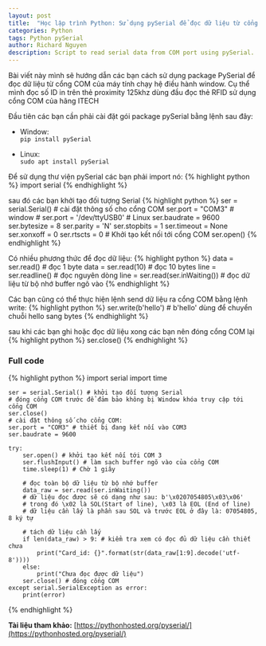 ```yaml
---
layout: post
title:  "Học lập trình Python: Sử dụng pySerial để đọc dữ liệu từ cổng COM máy tính"
categories: Python
tags: Python pySerial
author: Richard Nguyen
description: Script to read serial data from COM port using pySerial.
---
```


Bài viết này mình sẽ hướng dẫn các bạn cách sử dụng package PySerial để đọc dữ liệu từ cổng COM của máy tính chạy hệ điều hành window. Cụ thể mình đọc số ID in trên thẻ proximity 125khz dùng đầu đọc thẻ RFID sử dụng cổng COM của hãng ITECH

Đầu tiên các bạn cần phải cài đặt gói package pySerial bằng lệnh sau đây:
* Window:  
`pip install pySerial`

* Linux:  
`sudo apt install pySerial` 

Để sử dụng thư viện pySerial các bạn phải import nó:
{% highlight python %}
    import serial
{% endhighlight %}

sau đó các bạn khởi tạo đối tượng Serial
{% highlight python %}
    ser = serial.Serial()
    # cài đặt thông số cho cổng COM
    ser.port = "COM3" # window
    # ser.port = '/dev/ttyUSB0' # Linux
    ser.baudrate = 9600
    ser.bytesize = 8
    ser.parity = 'N'
    ser.stopbits = 1
    ser.timeout = None
    ser.xonxoff = 0
    ser.rtscts = 0
    # Khởi tạo kết nối tới cổng COM
    ser.open() 
{% endhighlight %}

Có nhiều phương thức để đọc dữ liệu:
{% highlight python %}
    data = ser.read() # đọc 1 byte
    data = ser.read(10) # đọc 10 bytes
    line = ser.readline() # đọc nguyên dòng
    line = ser.read(ser.inWaiting()) # đọc dữ liệu từ bộ nhớ buffer ngõ vào
{% endhighlight %}

Các bạn cũng có thể thực hiện lệnh send dữ liệu ra cổng COM bằng lệnh write:
{% highlight python %}
    ser.write(b'hello') # b'hello' dùng để chuyển chuỗi hello sang bytes
{% endhighlight %}

sau khi các bạn ghi hoặc đọc dữ liệu xong các bạn nên đóng cổng COM lại
{% highlight python %}
    ser.close()
{% endhighlight %}   

### Full code
{% highlight python %}
    import serial
    import time

    ser = serial.Serial() # khởi tạo đối tượng Serial
    # đóng cổng COM trước để đảm bảo không bị Window khóa truy cập tới cổng COM 
    ser.close()
    # cài đặt thông số cho cổng COM: 
    ser.port = "COM3" # thiết bị đang kết nối vào COM3
    ser.baudrate = 9600

    try:
        ser.open() # khởi tạo kết nối tới COM 3
        ser.flushInput() # làm sạch buffer ngõ vào của cổng COM
        time.sleep(1) # Chờ 1 giây

        # đọc toàn bộ dữ liệu từ bộ nhớ buffer
        data_raw = ser.read(ser.inWaiting()) 
        # dữ liệu đọc được sẽ có dạng như sau: b'\x0207054805\x03\x06'
        # trong đó \x02 là SOL(Start of line), \x03 là EOL (End of line)
        # dữ liệu cần lấy là phần sau SOL và trước EOL ở đây là: 07054805, 8 ký tự

        # tách dữ liệu cần lấy
        if len(data_raw) > 9: # kiểm tra xem có đọc đủ dữ liệu cần thiết chưa
            print("Card_id: {}".format(str(data_raw[1:9].decode('utf-8'))))
        else:
            print("Chưa đọc được dữ liệu")
        ser.close() # đóng cổng COM
    except serial.SerialException as error:
        print(error)
{% endhighlight %}   

**Tài liệu tham khảo:** [https://pythonhosted.org/pyserial/](https://pythonhosted.org/pyserial/)
